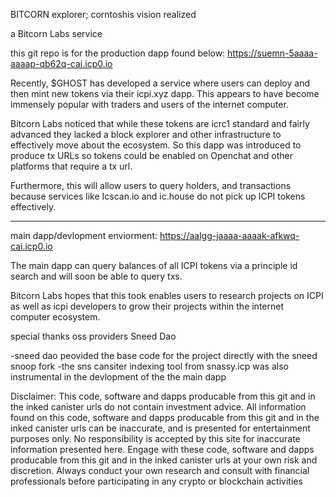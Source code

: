 BITCORN explorer;
corntoshis vision realized

a Bitcorn Labs service

this git repo is for the production dapp found below:
https://suemn-5aaaa-aaaap-qb62q-cai.icp0.io

Recently, $GHOST has developed a service where users can deploy and then mint new tokens via their icpi.xyz dapp. This appears to have become immensely popular with traders and users of the internet computer.

Bitcorn Labs noticed that while these tokens are icrc1 standard and fairly advanced they lacked a block explorer and other infrastructure to effectively move about the ecosystem. So this dapp was introduced to produce tx URLs so tokens could be enabled on Openchat and other platforms that require a tx url.

Furthermore, this will allow users to query holders, and transactions because services like Icscan.io and ic.house do not pick up ICPI tokens effectively.

------------    ------------  --------------  ---------      ------------

main dapp/devlopment enviorment:
https://aalgg-jaaaa-aaaak-afkwq-cai.icp0.io

The main dapp can query balances of all ICPI tokens via a principle id search and will soon be able to query txs. 

Bitcorn Labs hopes that this took enables users to research projects on ICPI as well as icpi developers to grow their projects within the internet computer ecosystem. 


special thanks oss providers  Sneed Dao

-sneed dao peovided the base code for the project directly with the sneed snoop fork
-the sns cansiter indexing tool from snassy.icp was also instrumental in the devlopment of the the main dapp



Disclaimer: This code, software and dapps producable from this git and in the inked canister urls do not contain investment advice. All information found on this code, software and dapps producable from this git and in the inked canister urls can be inaccurate, and is presented for entertainment purposes only. No responsibility is accepted by this site for inaccurate information presented here. Engage with these code, software and dapps producable from this git and in the inked canister urls at your own risk and discretion. Always conduct your own research and consult with financial professionals before participating in any crypto or blockchain activities
